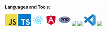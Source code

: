 **Languages and Tools:**  

<img height="40" src="https://raw.githubusercontent.com/github/explore/80688e429a7d4ef2fca1e82350fe8e3517d3494d/topics/javascript/javascript.png">&nbsp;<img height="40" src="https://raw.githubusercontent.com/github/explore/80688e429a7d4ef2fca1e82350fe8e3517d3494d/topics/typescript/typescript.png">&nbsp;<img height="40" src="https://raw.githubusercontent.com/github/explore/80688e429a7d4ef2fca1e82350fe8e3517d3494d/topics/react/react.png">&nbsp;<img height="40" src="https://raw.githubusercontent.com/github/explore/5c058a388828bb5fde0bcafd4bc867b5bb3f26f3/topics/angular/angular.png">&nbsp;<img height="40" src="https://raw.githubusercontent.com/github/explore/80688e429a7d4ef2fca1e82350fe8e3517d3494d/topics/php/php.png">&nbsp;<img height="40" src="https://cdn.worldvectorlogo.com/logos/processwire.svg">&nbsp;<img height="40" src="https://cdn.worldvectorlogo.com/logos/nginx-1.svg">&nbsp;<img height="40" src="https://raw.githubusercontent.com/RingoRohe/ringorohe/master/visual-studio-code-1.svg">&nbsp;<img height="40" src="https://upload.wikimedia.org/wikipedia/commons/3/3e/Manjaro-logo.svg">
